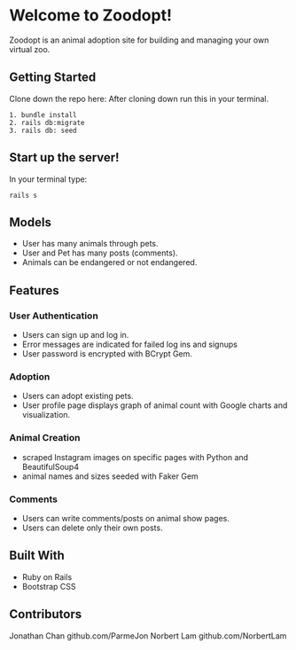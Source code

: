 # Welcome to Zoodopt!

Zoodopt is an animal adoption site for building and managing your own virtual zoo.

## Getting Started

Clone down the repo here:
After cloning down run this in your terminal.

```
1. bundle install
2. rails db:migrate
3. rails db: seed

```
## Start up the server!

In your terminal type:

```
rails s

```

## Models

- User has many animals through pets.
- User and Pet has many posts (comments).
- Animals can be endangered or not endangered.

## Features

### User Authentication
- Users can sign up and log in.
- Error messages are indicated for failed log ins and signups
- User password is encrypted with BCrypt Gem.

### Adoption
- Users can adopt existing pets.
- User profile page displays graph of animal count with Google charts and visualization.

### Animal Creation
- scraped Instagram images on specific pages with Python and BeautifulSoup4
- animal names and sizes seeded with Faker Gem

### Comments
- Users can write comments/posts on animal show pages.
- Users can delete only their own posts.

## Built With

* Ruby on Rails
* Bootstrap CSS

## Contributors

Jonathan Chan github.com/ParmeJon
Norbert Lam github.com/NorbertLam
